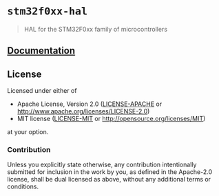 # `stm32f0xx-hal`

> HAL for the STM32F0xx family of microcontrollers

[`embedded-hal`]: https://crates.io/crates/embedded-hal

## [Documentation](https://docs.rs/stm32f3xx-hal)

## License

Licensed under either of

- Apache License, Version 2.0 ([LICENSE-APACHE](LICENSE-APACHE) or
  http://www.apache.org/licenses/LICENSE-2.0)
- MIT license ([LICENSE-MIT](LICENSE-MIT) or http://opensource.org/licenses/MIT)

at your option.

### Contribution

Unless you explicitly state otherwise, any contribution intentionally submitted
for inclusion in the work by you, as defined in the Apache-2.0 license, shall be
dual licensed as above, without any additional terms or conditions.
